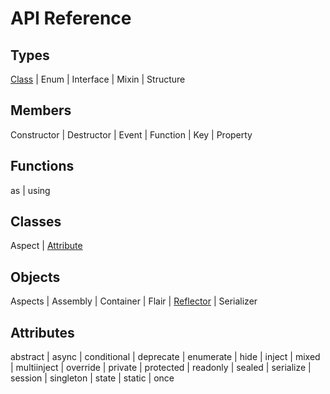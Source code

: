 API Reference
=============

Types
------

[Class](#/api/class) |
Enum |
Interface |
Mixin |
Structure

Members
-------

Constructor |
Destructor |
Event |
Function |
Key |
Property


Functions
---------

as |
using

Classes
-------

Aspect |
[Attribute](#/api/attribute)

Objects
-------

Aspects |
Assembly |
Container |
Flair |
[Reflector](#/api/reflector) |
Serializer


Attributes
----------

abstract |
async |
conditional |
deprecate |
enumerate |
hide |
inject |
mixed |
multiinject |
override |
private |
protected |
readonly |
sealed |
serialize |
session |
singleton |
state |
static |
once